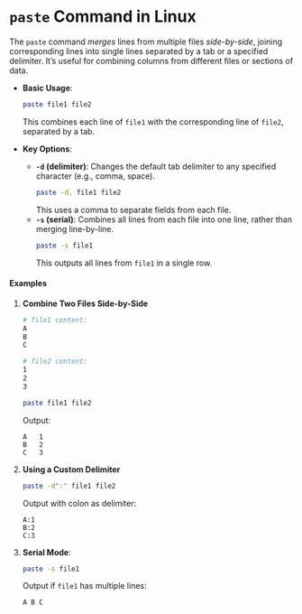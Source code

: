 # `paste` Command in Linux

The `paste` command *merges* lines from multiple files *side-by-side*, joining corresponding lines into single lines separated by a tab or a specified delimiter. It’s useful for combining columns from different files or sections of data.

- **Basic Usage**:
  ```bash
  paste file1 file2
  ```
  This combines each line of `file1` with the corresponding line of `file2`, separated by a tab.

- **Key Options**:
  - **`-d` (delimiter)**: Changes the default tab delimiter to any specified character (e.g., comma, space).
    ```bash
    paste -d, file1 file2
    ```
    This uses a comma to separate fields from each file.
  - **`-s` (serial)**: Combines all lines from each file into one line, rather than merging line-by-line.
    ```bash
    paste -s file1
    ```
    This outputs all lines from `file1` in a single row.

#### Examples

1. **Combine Two Files Side-by-Side**
   ```bash
   # file1 content:
   A
   B
   C
   
   # file2 content:
   1
   2
   3
   
   paste file1 file2
   ```
   Output:
   ```
   A   1
   B   2
   C   3
   ```

2. **Using a Custom Delimiter**
   ```bash
   paste -d":" file1 file2
   ```
   Output with colon as delimiter:
   ```
   A:1
   B:2
   C:3
   ```

3. **Serial Mode**:
   ```bash
   paste -s file1
   ```
   Output if `file1` has multiple lines:
   ```
   A B C
   ```

